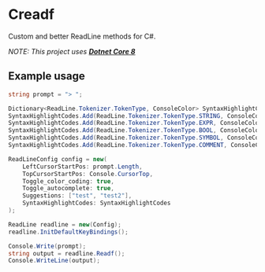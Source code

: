 # Creadf
Custom and better ReadLine methods for C#.

*NOTE: This project uses [**Dotnet Core 8**](https://dotnet.microsoft.com/en-us/download/dotnet/8.0)*

## Example usage
```csharp
string prompt = "> ";

Dictionary<ReadLine.Tokenizer.TokenType, ConsoleColor> SyntaxHighlightCodes = [];
SyntaxHighlightCodes.Add(ReadLine.Tokenizer.TokenType.STRING, ConsoleColor.Yellow);
SyntaxHighlightCodes.Add(ReadLine.Tokenizer.TokenType.EXPR, ConsoleColor.Cyan);
SyntaxHighlightCodes.Add(ReadLine.Tokenizer.TokenType.BOOL, ConsoleColor.Magenta);
SyntaxHighlightCodes.Add(ReadLine.Tokenizer.TokenType.SYMBOL, ConsoleColor.White);
SyntaxHighlightCodes.Add(ReadLine.Tokenizer.TokenType.COMMENT, ConsoleColor.DarkGray);

ReadLineConfig config = new(
    LeftCursorStartPos: prompt.Length,
    TopCursorStartPos: Console.CursorTop,
    Toggle_color_coding: true,
    Toggle_autocomplete: true,
    Suggestions: ["test", "test2"],
    SyntaxHighlightCodes: SyntaxHighlightCodes
);

ReadLine readline = new(Config);
readline.InitDefaultKeyBindings();

Console.Write(prompt);
string output = readline.Readf();
Console.WriteLine(output);
```
